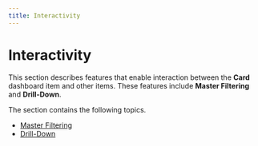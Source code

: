 ```yaml
---
title: Interactivity
---
```

# Interactivity
This section describes features that enable interaction between the **Card** dashboard item and other items. These features include **Master Filtering** and **Drill-Down**.

The section contains the following topics.
* [Master Filtering](interactivity/master-filtering.md)
* [Drill-Down](interactivity/drill-down.md)
